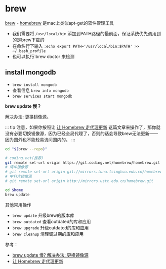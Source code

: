 # brew

[brew](https://brew.sh/) - [homebrew](https://github.com/Homebrew/homebrew) 是mac上类似apt-get的软件管理工具

- 我们需要将 `/usr/local/bin` 添加到PATH路径的最前面，保证系统优先调用到的是brew下载的
- 在命名行下输入 `:echo export PATH='/usr/local/bin:$PATH' >> ~/.bash_profile`
- 也可以执行`brew doctor 来检测

## install mongodb

- `brew install mongodb`
- 查看信息 `brew info mongodb`
- `brew services start mongodb`

**brew update 慢？**

解决办法: 更换镜像源。

::: tip
注意，如果你按照让 [让 Homebrew 走代理更新](https://www.logcg.com/archives/1617.html) 这篇文章来操作了，那你就没有必要切换镜像源，因为已经全局代理了，否则的话会导致brew无法更新——因为国外也不能轻易访问国内的。
:::

```bash
cd "$(brew --repo)"

# coding.net(推荐)
git remote set-url origin https://git.coding.net/homebrew/homebrew.git
# 清华镜像源
# git remote set-url origin git://mirrors.tuna.tsinghua.edu.cn/homebrew.git
# 中科大镜像源
# git remote set-url origin http://mirrors.ustc.edu.cn/homebrew.git

cd $home
brew update
```

其他常用操作

- `brew update` 升级brew的版本库
- `brew outdated` 查看outdated的库和应用
- `brew upgrade` 升级outdated的库和应用
- `brew cleanup` 清理调过期的库和应用

参考：

- [brew update 慢? 解决办法: 更换镜像源](https://my.oschina.net/boltwu/blog/651633)
- [让 Homebrew 走代理更新](https://www.logcg.com/archives/1617.html)
